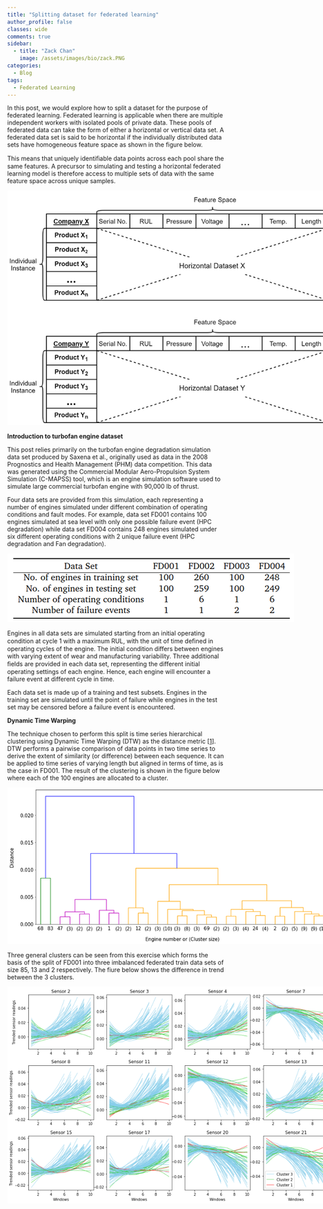 ```yaml
---
title: "Splitting dataset for federated learning"
author_profile: false 
classes: wide
comments: true
sidebar:
  - title: "Zack Chan"
    image: /assets/images/bio/zack.PNG
categories:
  - Blog
tags:
  - Federated Learning
---
```

In this post, we would explore how to split a dataset for the purpose of federated learning. Federated learning is applicable when there are multiple independent workers with isolated pools of private data. These pools of federated data can take the form of either a horizontal or vertical data set. A federated data set is said to be horizontal if the individually distributed data sets have homogeneous feature space as shown in the figure below. 

This means that uniquely identiﬁable data points across each pool share the same features. A precursor to simulating and testing a horizontal federated learning model is therefore access to multiple sets of data with the same feature space across unique samples.

<img src="/assets/images_for_posts/splitting-dataset/Overview of FL-Horizontal.png" style="width: auto; height: auto;max-width: 750px;max-height: 750px">

<b> Introduction to turbofan engine dataset </b>

This post relies primarily on the turbofan engine degradation simulation data set produced by Saxena et al., originally used as data in the 2008 Prognostics and Health Management (PHM) data competition. This data was generated using
the Commercial Modular Aero-Propulsion System Simulation (C-MAPSS) tool, which is an engine simulation software used to simulate large commercial turbofan engine with 90,000 lb of thrust. 

Four data sets are provided from this simulation, each representing a number of engines simulated under different combination of operating conditions and fault modes. For example, data set FD001 contains 100 engines simulated at sea level with only one possible failure event (HPC degradation) while data set FD004 contains 248 engines simulated under six different operating conditions with 2 unique failure event (HPC degradation and Fan degradation).

<img src="/assets/images_for_posts/splitting-dataset/summaryofdata.png" style="width: auto; height: auto;max-width: 750px;max-height: 750px">

Engines in all data sets are simulated starting from an initial operating condition at cycle 1 with a maximum RUL, with the unit of time deﬁned in operating cycles of the engine. The initial condition differs between engines with varying extent of wear and manufacturing variability. Three additional ﬁelds are provided in each data set, representing the different initial operating settings of each engine. Hence, each engine will encounter a failure event at different cycle in time. 

Each data set is made up of a training and test subsets. Engines in the training set are simulated until the point of failure while engines in the test set may be censored before a failure event is encountered.

<b> Dynamic Time Warping </b>

The technique chosen to perform this split is time series hierarchical clustering using Dynamic Time Warping (DTW) as the distance metric [<a href="https://towardsdatascience.com/how-to-apply-hierarchical-clustering-to-time-series-a5fe2a7d8447">1</a>]. DTW performs a pairwise comparison of data points in two time series to derive the extent of similarity (or difference) between each sequence. It can be applied to time series of varying length but aligned in terms of time, as is the case in FD001. The result of the clustering is shown in the figure below where each of the 100 engines are allocated to a cluster.

<img src="/assets/images_for_posts/splitting-dataset/dendrogram_3.png" style="width: auto; height: auto;max-width: 750px;max-height: 750px">

Three general clusters can be seen from this exercise which forms the basis of the split of FD001 into three imbalanced federated train data sets of size 85, 13 and 2 respectively. The fiure below shows the difference in trend between the 3 clusters.

<img src="/assets/images_for_posts/splitting-dataset/cluster_3.png" style="width: auto; height: auto;max-width: 750px;max-height: 750px">


